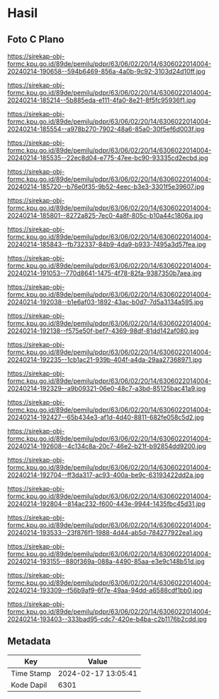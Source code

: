 # Hasil

## Foto C Plano

https://sirekap-obj-formc.kpu.go.id/89de/pemilu/pdpr/63/06/02/20/14/6306022014004-20240214-190658--594b6469-856a-4a0b-9c92-3103d24d10ff.jpg

https://sirekap-obj-formc.kpu.go.id/89de/pemilu/pdpr/63/06/02/20/14/6306022014004-20240214-185214--5b885eda-e111-4fa0-8e21-8f5fc95936f1.jpg

https://sirekap-obj-formc.kpu.go.id/89de/pemilu/pdpr/63/06/02/20/14/6306022014004-20240214-185554--a978b270-7902-48a6-85a0-30f5ef6d003f.jpg

https://sirekap-obj-formc.kpu.go.id/89de/pemilu/pdpr/63/06/02/20/14/6306022014004-20240214-185535--22ec8d04-e775-47ee-bc90-93335cd2ecbd.jpg

https://sirekap-obj-formc.kpu.go.id/89de/pemilu/pdpr/63/06/02/20/14/6306022014004-20240214-185720--b76e0f35-9b52-4eec-b3e3-3301f5e39607.jpg

https://sirekap-obj-formc.kpu.go.id/89de/pemilu/pdpr/63/06/02/20/14/6306022014004-20240214-185801--8272a825-7ec0-4a8f-805c-b10a44c1806a.jpg

https://sirekap-obj-formc.kpu.go.id/89de/pemilu/pdpr/63/06/02/20/14/6306022014004-20240214-185843--fb732337-84b9-4da9-b933-7495a3d57fea.jpg

https://sirekap-obj-formc.kpu.go.id/89de/pemilu/pdpr/63/06/02/20/14/6306022014004-20240214-191053--770d8641-1475-4f78-82fa-9387350b7aea.jpg

https://sirekap-obj-formc.kpu.go.id/89de/pemilu/pdpr/63/06/02/20/14/6306022014004-20240214-192038--b1e6af03-1892-43ac-b0d7-7d5a3134a595.jpg

https://sirekap-obj-formc.kpu.go.id/89de/pemilu/pdpr/63/06/02/20/14/6306022014004-20240214-192138--f575e50f-bef7-4369-98df-81dd142af080.jpg

https://sirekap-obj-formc.kpu.go.id/89de/pemilu/pdpr/63/06/02/20/14/6306022014004-20240214-192235--1cb1ac21-939b-404f-a4da-29aa27368971.jpg

https://sirekap-obj-formc.kpu.go.id/89de/pemilu/pdpr/63/06/02/20/14/6306022014004-20240214-192329--a9b09321-06e0-48c7-a3bd-85125bac41a9.jpg

https://sirekap-obj-formc.kpu.go.id/89de/pemilu/pdpr/63/06/02/20/14/6306022014004-20240214-192427--65b434e3-af1d-4d40-8811-682fe058c5d2.jpg

https://sirekap-obj-formc.kpu.go.id/89de/pemilu/pdpr/63/06/02/20/14/6306022014004-20240214-192608--4c134c8a-20c7-46e2-b21f-b92854dd9200.jpg

https://sirekap-obj-formc.kpu.go.id/89de/pemilu/pdpr/63/06/02/20/14/6306022014004-20240214-192704--ff3da317-ac93-400a-be9c-63193422dd2a.jpg

https://sirekap-obj-formc.kpu.go.id/89de/pemilu/pdpr/63/06/02/20/14/6306022014004-20240214-192804--814ac232-f600-443e-9944-1435fbc45d31.jpg

https://sirekap-obj-formc.kpu.go.id/89de/pemilu/pdpr/63/06/02/20/14/6306022014004-20240214-193533--23f876f1-1988-4d44-ab5d-784277922ea1.jpg

https://sirekap-obj-formc.kpu.go.id/89de/pemilu/pdpr/63/06/02/20/14/6306022014004-20240214-193155--880f369a-088a-4490-85aa-e3e9c148b51d.jpg

https://sirekap-obj-formc.kpu.go.id/89de/pemilu/pdpr/63/06/02/20/14/6306022014004-20240214-193309--f56b9af9-6f7e-49aa-94dd-a6588cdf1bb0.jpg

https://sirekap-obj-formc.kpu.go.id/89de/pemilu/pdpr/63/06/02/20/14/6306022014004-20240214-193403--333bad95-cdc7-420e-b4ba-c2b1176b2cdd.jpg


## Metadata

| Key        | Value               |
| ---------- | ------------------- |
| Time Stamp | 2024-02-17 13:05:41 |
| Kode Dapil | 6301                |



